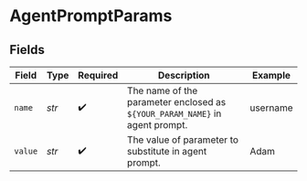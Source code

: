 # AgentPromptParams


## Fields

| Field                                                                       | Type                                                                        | Required                                                                    | Description                                                                 | Example                                                                     |
| --------------------------------------------------------------------------- | --------------------------------------------------------------------------- | --------------------------------------------------------------------------- | --------------------------------------------------------------------------- | --------------------------------------------------------------------------- |
| `name`                                                                      | *str*                                                                       | :heavy_check_mark:                                                          | The name of the parameter enclosed as `${YOUR_PARAM_NAME}` in agent prompt. | username                                                                    |
| `value`                                                                     | *str*                                                                       | :heavy_check_mark:                                                          | The value of parameter to substitute in agent prompt.                       | Adam                                                                        |